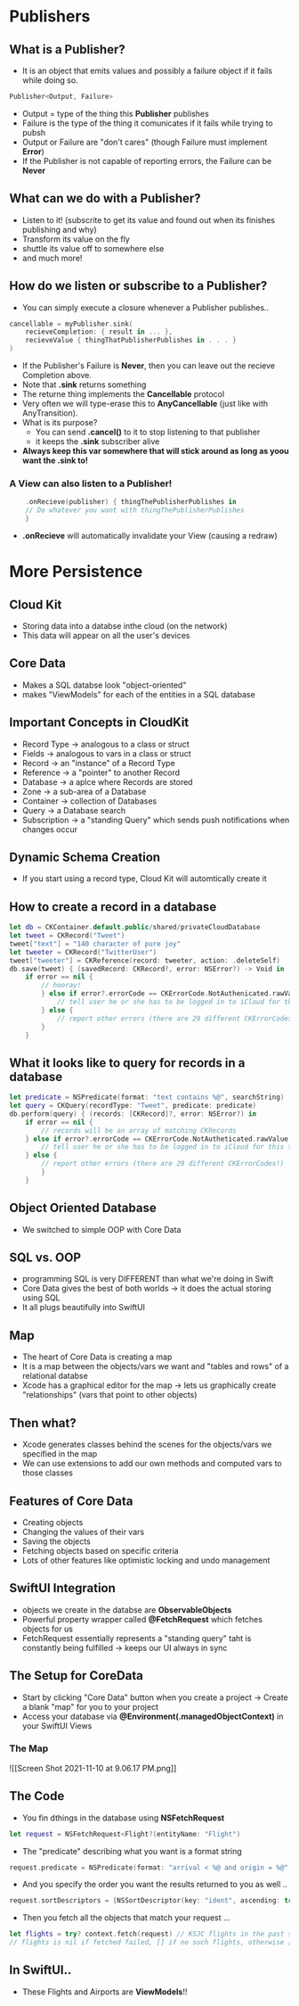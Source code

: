 # Publishers
## What is a Publisher?
- It is an object that emits values and possibly a failure object if it fails while doing so.
```swift
Publisher<Output, Failure>
```
- Output = type of the thing this **Publisher** publishes
- Failure is the type of the thing it comunicates if it fails while trying to pubsh
- Output or Failure are "don't cares" (though Failure must implement **Error**)
- If the Publisher is not capable of reporting errors, the Failure can be **Never**
## What can we do with a Publisher?
- Listen to it! (subscrite to get its value and found out when its finishes publishing and why)
- Transform its value on the fly 
- shuttle its value off to somewhere else
- and much more!
## How do we listen or subscribe to a Publisher?
- You can simply execute a closure whenever a Publisher publishes..
```swift
cancellable = myPublisher.sink(
	recieveCompletion: { result in ... },
	recieveValue { thingThatPublisherPublishes in . . . }
)
```
- If the Publisher's Failure is **Never**, then you can leave out the recieve Completion above.
- Note that **.sink** returns something
- The returne thing implements the **Cancellable** protocol
- Very often we will type-erase this to **AnyCancellable** (just like with AnyTransition).
- What is its purpose?
	- You can send **.cancel()** to it to stop listening to that publisher
	- it keeps the **.sink** subscriber alive
- **Always keep this var somewhere that will stick around as long as yoou want the .sink to!**
### A View can also listen to a Publisher! 
```swift
	.onRecieve(publisher) { thingThePublisherPublishes in 
	// Do whatever you want with thingThePublisherPublishes
	}
```
- **.onRecieve** will automatically invalidate your View (causing a redraw)
# More Persistence
## Cloud Kit
- Storing data into a databse inthe cloud (on the network)
- This data will appear on all the user's devices 
## Core Data 
- Makes a SQL databse look "object-oriented"
- makes "ViewModels" for each of the entities in a SQL database
## Important Concepts in CloudKit 
- Record Type -> analogous to a class or struct
- Fields -> analogous to vars in a class or struct
- Record -> an "instance" of a Record Type 
- Reference -> a "pointer" to another Record
- Database -> a aplce where Records are stored 
- Zone -> a sub-area of a Database 
- Container -> collection of Databases
- Query -> a Database search
- Subscription -> a "standing Query" which sends push notifications when changes occur
## Dynamic Schema Creation
- If you start using a record type, Cloud Kit will automtically create it
## How to create a record in a database 
```swift
let db = CKContainer.default.public/shared/privateCloudDatabase
let tweet = CKRecord("Tweet")
tweet["text"] = "140 character of pure joy"
let tweeter = CKRecord("TwitterUser")
tweet["tweeter"] = CKReference(record: tweeter, action: .deleteSelf)
db.save(tweet) { (savedRecord: CKRecord?, error: NSError?) -> Void in 
	if error == nil { 
		// hooray!
		} else if error?.errorCode == CKErrorCode.NotAuthenicated.rawValue {
			// tell user he or she has to be logged in to iCloud for this week
		} else { 
			// report other errors (there are 29 different CKErrorCodes!)
		}
	}
```
## What it looks like to query for records in a database 
```swift
let predicate = NSPredicate(format: "text contains %@", searchString)
let query = CKQuery(recordType: "Tweet", predicate: predicate)
db.perform(query) { (records: [CKRecord]?, error: NSError?) in 
	if error == nil {
		// records will be an array of matching CKRecords
	} else if error?.errorCode == CKErrorCode.NotAutheticated.rawValue { 
		// tell user he or she has to be logged in to iCloud for this to work!
	} else { 
		// report other errors (there are 29 different CKErrorCodes!)
		}
	}
```
## Object Oriented Database 
- We switched to simple OOP with Core Data
## SQL vs. OOP
- programming SQL is very DIFFERENT than what we're doing in Swift 
- Core Data gives the best of both worlds -> it does the actual storing using SQL
- It all plugs beautifully into SwiftUI
## Map
- The heart of Core Data is creating a map 
- It is a map between the objects/vars we want and "tables and rows" of a relational databse 
- Xcode has a graphical editor for the map -> lets us graphically create "relationships" (vars that point to other objects)
## Then what?
- Xcode generates classes behind the scenes for the objects/vars we specified in the map
- We can use extensions to add our own methods and computed vars to those classes
## Features of Core Data 
- Creating objects
- Changing the values of their vars
- Saving the objects
- Fetching objects based on specific criteria
- Lots of other features like optimistic locking and undo management
## SwiftUI Integration
- objects we create in the databse are **ObservableObjects**
- Powerful property wrapper called **@FetchRequest** which fetches objects for us
- FetchRequest essentially represents a "standing query" taht is constantly being fulfilled -> keeps our UI always in sync
## The Setup for CoreData
- Start by clicking "Core Data" button when you create a project -> Create a blank "map" for you to your project 
- Access your database via **@Environment(\.managedObjectContext)** in your SwiftUI Views 
### The Map
![[Screen Shot 2021-11-10 at 9.06.17 PM.png]]
## The Code 
- You fin dthings in the database using **NSFetchRequest**
```swift
let request = NSFetchRequest<Flight?(entityName: "Flight")
```
- The "predicate" describing what you want is a format string
```swift
request.predicate = NSPredicate(format: "arrival < %@ and origin = %@", Date(), ksjc)
```
- And you specify the order you want the results returned to you as well ..
```swift
request.sortDescriptors = [NSSortDescriptor(key: "ident", ascending: true)]
```
- Then you fetch all the objects that match your request ...
```swift
let flights = try? context.fetch(request) // KSJC flights in the past sorted by ident
// flights is nil if fetched failed, [] if no such flights, otherwise [Flight]
```
## In SwiftUI..
- These Flights and Airports are **ViewModels**!!
